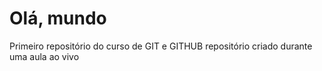 # Olá, mundo
 Primeiro repositório do curso de GIT e GITHUB
 repositório criado durante uma aula ao vivo
